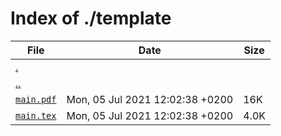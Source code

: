 # Index of ./template

File | Date | Size
--- | --- | ---
[.](.) | |
[..](..) | |
[`main.pdf`](main.pdf) | Mon, 05 Jul 2021 12:02:38 +0200 | 16K
[`main.tex`](main.tex) | Mon, 05 Jul 2021 12:02:38 +0200 | 4.0K
